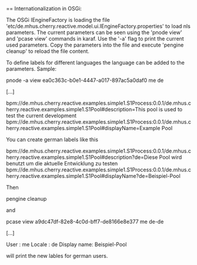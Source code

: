 

== Internationalization in OSGi:

The OSGi IEngineFactory is loading the file 'etc/de.mhus.cherry.reactive.model.ui.IEngineFactory.properties' to
load nls parameters. The current parameters can be seen using the 'pnode view' and 'pcase view' commands
in karaf. Use the '-a' flag to print the current used parameters. Copy the parameters into the file and execute
'pengine cleanup' to reload the file content.

To define labels for different languages the language can be added to the parameters. Sample:

pnode -a view ea0c363c-b0e1-4447-a017-897ac5a0daf0 me de

[...]

bpm://de.mhus.cherry.reactive.examples.simple1.S1Process:0.0.1/de.mhus.cherry.reactive.examples.simple1.S1Pool#description=This pool is used to test the current development
bpm://de.mhus.cherry.reactive.examples.simple1.S1Process:0.0.1/de.mhus.cherry.reactive.examples.simple1.S1Pool#displayName=Example Pool

You can create german labels like this

bpm://de.mhus.cherry.reactive.examples.simple1.S1Process:0.0.1/de.mhus.cherry.reactive.examples.simple1.S1Pool#description?de=Diese Pool wird benutzt um die aktuelle Entwicklung zu testen
bpm://de.mhus.cherry.reactive.examples.simple1.S1Process:0.0.1/de.mhus.cherry.reactive.examples.simple1.S1Pool#displayName?de=Beispiel-Pool

Then

pengine cleanup

and

pcase view a9dc47df-82e8-4c0d-bff7-de8166e8e377  me de-de

[...]

User        : me
Locale      : de
Display name: Beispiel-Pool

will print the new lables for german users.


